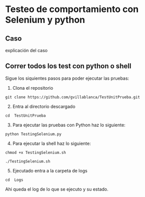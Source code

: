 # Testeo de comportamiento con Selenium y python

## Caso

explicación del caso

## Correr todos los test con python o shell

Sigue los siquientes pasos para poder ejecutar las pruebas:

1. Clona el repositorio

```
git clone https://github.com/gvillablanca/TestUnitPrueba.git
```

2. Entra al directorio descargado

```
cd  TestUnitPrueba
```

3. Para ejecutar las pruebas con Python haz lo siguiente:

```
python TestingSelenium.py
```

4. Para ejecutar la shell haz lo siguiente:
```
chmod +x TestingSelenium.sh
```
```
./TestingSelenium.sh
```

5. Ejecutado entra a la carpeta de logs
```
cd  Logs
```

Ahi queda el log de lo que se ejecuto y su estado.
